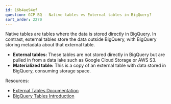 ```yaml
---
id: 16b4ae94ef
question: GCP BQ - Native tables vs External tables in BigQuery?
sort_order: 2270
---
```


Native tables are tables where the data is stored directly in BigQuery. In contrast, external tables store the data outside BigQuery, with BigQuery storing metadata about that external table.

- **External tables:** These tables are not stored directly in BigQuery but are pulled in from a data lake such as Google Cloud Storage or AWS S3.
- **Materialized table:** This is a copy of an external table with data stored in BigQuery, consuming storage space.

Resources:

- [External Tables Documentation](https://cloud.google.com/bigquery/docs/external-tables)
- [BigQuery Tables Introduction](https://cloud.google.com/bigquery/docs/tables-intro)